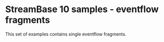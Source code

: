 # StreamBase 10 samples - eventflow fragments

This set of examples contains single eventflow fragments.